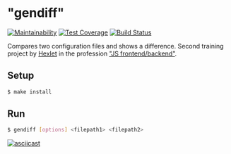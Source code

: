 # "gendiff"

[![Maintainability](https://api.codeclimate.com/v1/badges/6881926f37feb7fe523a/maintainability)](https://codeclimate.com/github/sergpvv/backend-project-lvl2/maintainability)
[![Test Coverage](https://api.codeclimate.com/v1/badges/6881926f37feb7fe523a/test_coverage)](https://codeclimate.com/github/sergpvv/backend-project-lvl2/test_coverage)
[![Build Status](https://travis-ci.org/sergpvv/backend-project-lvl2.svg?branch=master)](https://travis-ci.org/sergpvv/backend-project-lvl2)

Compares two configuration files and shows a difference. Second training project by [Hexlet](https://hexlet.io/#features) in the profession ["JS frontend/backend"](https://hexlet.io/professions/frontend).

## Setup

```sh
$ make install
```

## Run

```sh
$ gendiff [options] <filepath1> <filepath2>
```
[![asciicast](https://asciinema.org/a/l8Gc4cPprXoPpFSeDW6lhlzEt.svg)](https://asciinema.org/a/l8Gc4cPprXoPpFSeDW6lhlzEt)

